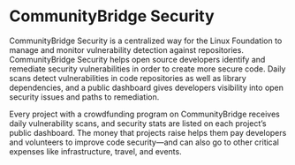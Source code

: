 # CommunityBridge Security

CommunityBridge Security is a centralized way for the Linux Foundation to manage and monitor vulnerability detection against repositories. CommunityBridge Security helps open source developers identify and remediate security vulnerabilities in order to create more secure code. Daily scans detect vulnerabilities in code repositories as well as library dependencies, and a public dashboard gives developers visibility into open security issues and paths to remediation.

Every project with a crowdfunding program on CommunityBridge receives daily vulnerability scans, and security stats are listed on each project’s public dashboard. The money that projects raise helps them pay developers and volunteers to improve code security—and can also go to other critical expenses like infrastructure, travel, and events.


